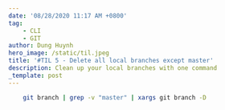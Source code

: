 ```yaml
---
date: '08/28/2020 11:17 AM +0800'
tag:
    - CLI
    - GIT
author: Dung Huynh
hero_image: /static/til.jpeg
title: '#TIL 5 - Delete all local branches except master'
description: Clean up your local branches with one command
_template: post
---
```


```sh
    git branch | grep -v "master" | xargs git branch -D
```
